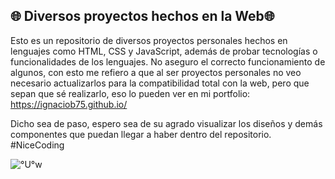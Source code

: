 **🌐 Diversos proyectos hechos en la Web🌐**
---------------------------------------------

Esto es un repositorio de diversos proyectos personales hechos en lenguajes como HTML, CSS y JavaScript, además de probar tecnologías o funcionalidades
de los lenguajes. No aseguro el correcto funcionamiento de algunos, con esto me refiero a que al ser proyectos personales no veo necesario actualizarlos
para la compatibilidad total con la web, pero que sepan que sé realizarlo, eso lo pueden ver en mi portfolio: https://ignaciob75.github.io/

Dicho sea de paso, espero sea de su agrado visualizar los diseños y demás componentes que puedan llegar a haber dentro del repositorio. #NiceCoding

![°U°w](https://github.com/IgnacioB75/Practicas-web/assets/143235576/aadbd139-943a-42d8-90b3-d1524b515d85)
